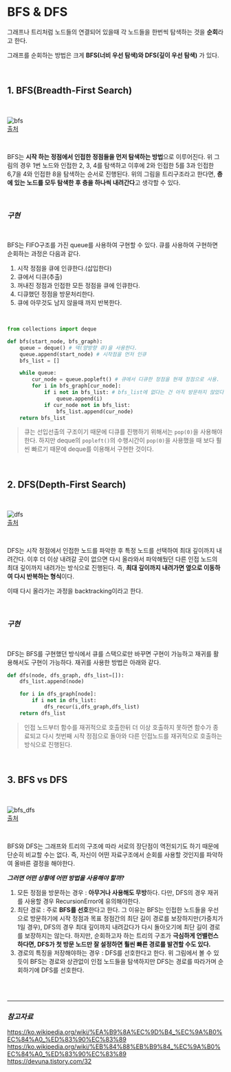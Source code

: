 # **BFS & DFS**

그래프나 트리처럼 노드들의 연결되어 있을때 각 노드들을 한번씩 탐색하는 것을 **순회**라고 한다.

그래프를 순회하는 방법은 크게 **BFS(너비 우선 탐색)와 DFS(깊이 우선 탐색)** 가 있다.

<br>

## **1. BFS(Breadth-First Search)**

<br>

![bfs](https://user-images.githubusercontent.com/89771322/153000497-d261b603-7b87-4d96-a481-f641049964cd.gif)<br>
[출처](https://developer-mac.tistory.com/64)

<br>

BFS는 **시작 하는 정점에서 인접한 정점들을 먼저 탐색하는 방법**으로 이루어진다. 위 그림의 경우 1번 노드와 인접한 2, 3, 4를 탐색하고 이후에 2와 인접한 5를 3과 인접한 6,7을 4와 인접한 8을 탐색하는 순서로 진행된다. 위의 그림을 트리구조라고 한다면, **층에 있는 노드를 모두 탐색한 후 층을 하나씩 내려간다**고 생각할 수 있다.

<br>

### ***구현***

<br>

BFS는 FIFO구조를 가진 queue를 사용하여 구현할 수 있다. 큐를 사용하여 구현하면 순회하는 과정은 다음과 같다.

1. 시작 정점을 큐에 인큐한다.(삽입한다)
2. 큐에서 디큐(추출)
3. 꺼내진 정점과 인접한 모든 정점을 큐에 인큐한다.
4. 디큐했던 정점을 방문처리한다.
5. 큐에 아무것도 남지 않을때 까지 반복한다.

<br>

```python
from collections import deque

def bfs(start_node, bfs_graph):
    queue = deque() # 덱(양방향 큐)을 사용한다.
    queue.append(start_node) # 시작점을 먼저 인큐
    bfs_list = []

    while queue:
        cur_node = queue.popleft() # 큐에서 디큐한 정점을 현재 정점으로 사용.
        for i in bfs_graph[cur_node]:
            if i not in bfs_list: # bfs_list에 없다는 건 아직 방문하지 않았다는 것.
                queue.append(i)
            if cur_node not in bfs_list:
                bfs_list.append(cur_node)
    return bfs_list
```
> 큐는 선입선출의 구조이기 때문에 디큐를 진행하기 위해서는 `pop(0)`을 사용해야 한다. 하지만 deque의 `popleft()`의 수행시간이 `pop(0)`을 사용했을 때 보다 훨씬 빠르기 때문에 deque를 이용해서 구현한 것이다.

<br>

## **2. DFS(Depth-First Search)**

<br>

![dfs](https://user-images.githubusercontent.com/89771322/153003523-d8621414-1ff5-4959-b1de-fe9ac6a9ac69.gif)<br>
[출처](https://developer-mac.tistory.com/64)

<br>

DFS는 시작 정점에서 인접한 노드를 파악한 후 특정 노드를 선택하여 최대 깊이까지 내려간다. 이후 더 이상 내려갈 곳이 없으면 다시 올라와서 파악해뒀던 다른 인접 노드의 최대 깊이까지 내려가는 방식으로 진행된다. 즉, **최대 깊이까지 내려가면 옆으로 이동하여 다시 반복하는 형식**이다.

이때 다시 올라가는 과정을 backtracking이라고 한다.

<br>

### ***구현***

<br>

DFS는 BFS를 구현했던 방식에서 큐를 스택으로만 바꾸면 구현이 가능하고 재귀를 활용해서도 구현이 가능하다. 재귀를 사용한 방법은 아래와 같다.

```python
def dfs(node, dfs_graph, dfs_list=[]):
    dfs_list.append(node)

    for i in dfs_graph[node]:
        if i not in dfs_list:
            dfs_recur(i,dfs_graph,dfs_list)
    return dfs_list
```
> 인접 노드부터 함수를 재귀적으로 호출한뒤 더 이상 호출하지 못하면 함수가 종료되고 다시 첫번째 시작 정점으로 돌아와 다른 인접노드를 재귀적으로 호출하는 방식으로 진행된다.

<br>

## **3. BFS vs DFS**

<br>

![bfs_dfs](https://user-images.githubusercontent.com/89771322/153008218-5224a40a-23b6-4626-81e5-fbbb50a070c6.png)<br>
[출처](https://velog.io/@elma98/210620.-Today-I-LearnedTIL-%EC%9E%90%EB%A3%8C%EA%B5%AC%EC%A1%B0BFS-DFS)

<br>


BFS와 DFS는 그래프와 트리의 구조에 따라 서로의 장단점이 역전되기도 하기 때문에 단순히 비교할 수는 없다. 즉, 자신이 어떤 자료구조에서 순회를 사용할 것인지를 파악하여 올바른 결정을 해야한다.

***그러면 어떤 상황에 어떤 방법을 사용해야 할까?***

1. 모든 정점을 방문하는 경우 : **아무거나 사용해도 무방**하다. 다만, DFS의 경우 재귀를 사용할 경우 RecursionError에 유의해야한다.
2. 최단 경로 : 주로 **BFS를 선호**한다고 한다. 그 이유는 BFS는 인접한 노드들을 우선으로 방문하기에 시작 정점과 목표 정점간의 최단 길이 경로를 보장하지만(가중치가 1일 경우), DFS의 경우 최대 깊이까지 내려갔다가 다시 돌아오기에 최단 길이 경로를 보장하지는 않는다. 하지만, 순회하고자 하는 트리의 구조가 **극심하게 언밸런스하다면, DFS가 첫 방문 노드만 잘 설정하면 훨씬 빠른 경로를 발견할 수도 있다.**
3. 경로의 특징을 저장해야하는 경우 : DFS를 선호한다고 한다. 위 그림에서 볼 수 있듯이 BFS는 경로와 상관없이 인접 노드들을 탐색하지만 DFS는 경로를 따라가며 순회하기에 DFS를 선호한다.

<br>
<br>
<hr>

### *참고자료*

https://ko.wikipedia.org/wiki/%EA%B9%8A%EC%9D%B4_%EC%9A%B0%EC%84%A0_%ED%83%90%EC%83%89<br>https://ko.wikipedia.org/wiki/%EB%84%88%EB%B9%84_%EC%9A%B0%EC%84%A0_%ED%83%90%EC%83%89<br>
https://devuna.tistory.com/32<br>